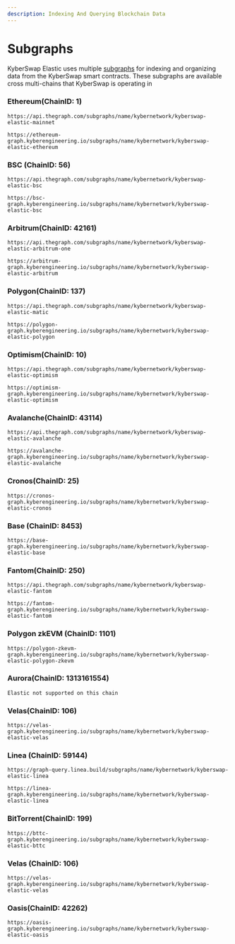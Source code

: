 ```yaml
---
description: Indexing And Querying Blockchain Data
---
```


# Subgraphs

KyberSwap Elastic uses multiple [subgraphs](https://thegraph.com/docs/about/introduction#what-the-graph-is) for indexing and organizing data from the KyberSwap smart contracts. These subgraphs are available cross multi-chains that KyberSwap is operating in

### Ethereum[​](https://docs.kyberswap.com/reference/subgraph-data#ethereum) (ChainID: 1) <a href="#ethereum" id="ethereum"></a>

```
https://api.thegraph.com/subgraphs/name/kybernetwork/kyberswap-elastic-mainnet
```

```
https://ethereum-graph.kyberengineering.io/subgraphs/name/kybernetwork/kyberswap-elastic-ethereum
```

### BSC (ChainID: 56)[​](https://docs.kyberswap.com/reference/subgraph-data#bsc) <a href="#bsc" id="bsc"></a>

```
https://api.thegraph.com/subgraphs/name/kybernetwork/kyberswap-elastic-bsc
```

```
https://bsc-graph.kyberengineering.io/subgraphs/name/kybernetwork/kyberswap-elastic-bsc
```

### Arbitrum[​](https://docs.kyberswap.com/reference/subgraph-data#arbitrum) (ChainID: 42161) <a href="#arbitrum" id="arbitrum"></a>

```
https://api.thegraph.com/subgraphs/name/kybernetwork/kyberswap-elastic-arbitrum-one
```

```
https://arbitrum-graph.kyberengineering.io/subgraphs/name/kybernetwork/kyberswap-elastic-arbitrum
```

### Polygon[​](https://docs.kyberswap.com/reference/subgraph-data#polygon) (ChainID: 137) <a href="#polygon" id="polygon"></a>

```
https://api.thegraph.com/subgraphs/name/kybernetwork/kyberswap-elastic-matic 
```

```
https://polygon-graph.kyberengineering.io/subgraphs/name/kybernetwork/kyberswap-elastic-polygon
```

### Optimism[​](https://docs.kyberswap.com/reference/subgraph-data#optimism) (ChainID: 10) <a href="#optimism" id="optimism"></a>

```
https://api.thegraph.com/subgraphs/name/kybernetwork/kyberswap-elastic-optimism
```

```
https://optimism-graph.kyberengineering.io/subgraphs/name/kybernetwork/kyberswap-elastic-optimism
```

### Avalanche[​](https://docs.kyberswap.com/reference/subgraph-data#avalanche) (ChainID: 43114)  <a href="#avalanche" id="avalanche"></a>

```
https://api.thegraph.com/subgraphs/name/kybernetwork/kyberswap-elastic-avalanche
```

```
https://avalanche-graph.kyberengineering.io/subgraphs/name/kybernetwork/kyberswap-elastic-avalanche
```

### Cronos[​](https://docs.kyberswap.com/reference/subgraph-data#cronos) (ChainID: 25) <a href="#cronos" id="cronos"></a>

```
https://cronos-graph.kyberengineering.io/subgraphs/name/kybernetwork/kyberswap-elastic-cronos
```

### Base (ChainID: 8453) <a href="#fantom" id="fantom"></a>

```
https://base-graph.kyberengineering.io/subgraphs/name/kybernetwork/kyberswap-elastic-base
```

### Fantom[​](https://docs.kyberswap.com/reference/subgraph-data#fantom) (ChainID: 250) <a href="#fantom" id="fantom"></a>

```
https://api.thegraph.com/subgraphs/name/kybernetwork/kyberswap-elastic-fantom
```

```
https://fantom-graph.kyberengineering.io/subgraphs/name/kybernetwork/kyberswap-elastic-fantom
```

### Polygon zkEVM (ChainID: 1101)

```
https://polygon-zkevm-graph.kyberengineering.io/subgraphs/name/kybernetwork/kyberswap-elastic-polygon-zkevm
```

### Aurora[​](https://docs.kyberswap.com/reference/subgraph-data#aurora) (ChainID: 1313161554) <a href="#aurora" id="aurora"></a>

```
Elastic not supported on this chain
```

### Velas[​](https://docs.kyberswap.com/reference/subgraph-data#velas) (ChainID: 106) <a href="#velas" id="velas"></a>

```
https://velas-graph.kyberengineering.io/subgraphs/name/kybernetwork/kyberswap-elastic-velas
```

### Linea (ChainID: 59144)

```
https://graph-query.linea.build/subgraphs/name/kybernetwork/kyberswap-elastic-linea
```

```
https://linea-graph.kyberengineering.io/subgraphs/name/kybernetwork/kyberswap-elastic-linea
```

### BitTorrent[​](https://docs.kyberswap.com/reference/subgraph-data#bittorrent) (ChainID: 199) <a href="#bittorrent" id="bittorrent"></a>

```
https://bttc-graph.kyberengineering.io/subgraphs/name/kybernetwork/kyberswap-elastic-bttc
```

### Velas (ChainID: 106)

```
https://velas-graph.kyberengineering.io/subgraphs/name/kybernetwork/kyberswap-elastic-velas
```

### Oasis[​](https://docs.kyberswap.com/reference/subgraph-data#oasis) (ChainID: 42262) <a href="#oasis" id="oasis"></a>

```
https://oasis-graph.kyberengineering.io/subgraphs/name/kybernetwork/kyberswap-elastic-oasis
```
